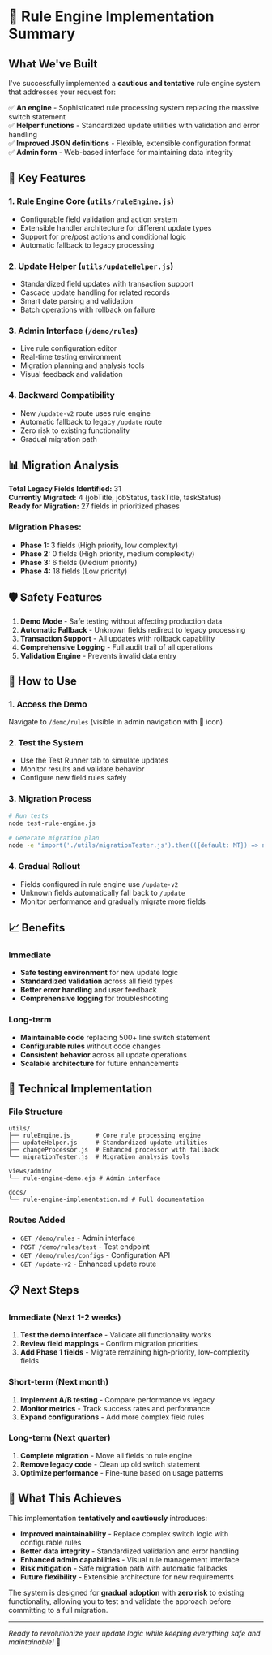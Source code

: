# 🚀 Rule Engine Implementation Summary

## What We've Built

I've successfully implemented a **cautious and tentative** rule engine system that addresses your request for:

✅ **An engine** - Sophisticated rule processing system replacing the massive switch statement  
✅ **Helper functions** - Standardized update utilities with validation and error handling  
✅ **Improved JSON definitions** - Flexible, extensible configuration format  
✅ **Admin form** - Web-based interface for maintaining data integrity  

## 🎯 Key Features

### 1. **Rule Engine Core** (`utils/ruleEngine.js`)
- Configurable field validation and action system
- Extensible handler architecture for different update types
- Support for pre/post actions and conditional logic
- Automatic fallback to legacy processing

### 2. **Update Helper** (`utils/updateHelper.js`)
- Standardized field updates with transaction support
- Cascade update handling for related records
- Smart date parsing and validation
- Batch operations with rollback on failure

### 3. **Admin Interface** (`/demo/rules`)
- Live rule configuration editor
- Real-time testing environment  
- Migration planning and analysis tools
- Visual feedback and validation

### 4. **Backward Compatibility**
- New `/update-v2` route uses rule engine
- Automatic fallback to legacy `/update` route
- Zero risk to existing functionality
- Gradual migration path

## 📊 Migration Analysis

**Total Legacy Fields Identified:** 31  
**Currently Migrated:** 4 (jobTitle, jobStatus, taskTitle, taskStatus)  
**Ready for Migration:** 27 fields in prioritized phases

### Migration Phases:
- **Phase 1:** 3 fields (High priority, low complexity)
- **Phase 2:** 0 fields (High priority, medium complexity)  
- **Phase 3:** 6 fields (Medium priority)
- **Phase 4:** 18 fields (Low priority)

## 🛡️ Safety Features

1. **Demo Mode** - Safe testing without affecting production data
2. **Automatic Fallback** - Unknown fields redirect to legacy processing
3. **Transaction Support** - All updates with rollback capability
4. **Comprehensive Logging** - Full audit trail of all operations
5. **Validation Engine** - Prevents invalid data entry

## 🚀 How to Use

### 1. **Access the Demo**
Navigate to `/demo/rules` (visible in admin navigation with 🧪 icon)

### 2. **Test the System**
- Use the Test Runner tab to simulate updates
- Monitor results and validate behavior  
- Configure new field rules safely

### 3. **Migration Process**
```bash
# Run tests
node test-rule-engine.js

# Generate migration plan
node -e "import('./utils/migrationTester.js').then(({default: MT}) => new MT().exportMigrationPlan())"
```

### 4. **Gradual Rollout**
- Fields configured in rule engine use `/update-v2`
- Unknown fields automatically fall back to `/update`
- Monitor performance and gradually migrate more fields

## 📈 Benefits

### Immediate
- **Safe testing environment** for new update logic
- **Standardized validation** across all field types
- **Better error handling** and user feedback
- **Comprehensive logging** for troubleshooting

### Long-term
- **Maintainable code** replacing 500+ line switch statement
- **Configurable rules** without code changes
- **Consistent behavior** across all update operations
- **Scalable architecture** for future enhancements

## 🔧 Technical Implementation

### File Structure
```
utils/
├── ruleEngine.js       # Core rule processing engine
├── updateHelper.js     # Standardized update utilities  
├── changeProcessor.js  # Enhanced processor with fallback
└── migrationTester.js  # Migration analysis tools

views/admin/
└── rule-engine-demo.ejs # Admin interface

docs/
└── rule-engine-implementation.md # Full documentation
```

### Routes Added
- `GET /demo/rules` - Admin interface
- `POST /demo/rules/test` - Test endpoint
- `GET /demo/rules/configs` - Configuration API
- `GET /update-v2` - Enhanced update route

## 📋 Next Steps

### Immediate (Next 1-2 weeks)
1. **Test the demo interface** - Validate all functionality works
2. **Review field mappings** - Confirm migration priorities
3. **Add Phase 1 fields** - Migrate remaining high-priority, low-complexity fields

### Short-term (Next month)
1. **Implement A/B testing** - Compare performance vs legacy
2. **Monitor metrics** - Track success rates and performance
3. **Expand configurations** - Add more complex field rules

### Long-term (Next quarter)
1. **Complete migration** - Move all fields to rule engine
2. **Remove legacy code** - Clean up old switch statement
3. **Optimize performance** - Fine-tune based on usage patterns

## 🎉 What This Achieves

This implementation **tentatively and cautiously** introduces:

- **Improved maintainability** - Replace complex switch logic with configurable rules
- **Better data integrity** - Standardized validation and error handling
- **Enhanced admin capabilities** - Visual rule management interface
- **Risk mitigation** - Safe migration path with automatic fallbacks
- **Future flexibility** - Extensible architecture for new requirements

The system is designed for **gradual adoption** with **zero risk** to existing functionality, allowing you to test and validate the approach before committing to a full migration.

---

*Ready to revolutionize your update logic while keeping everything safe and maintainable!* 🚀
